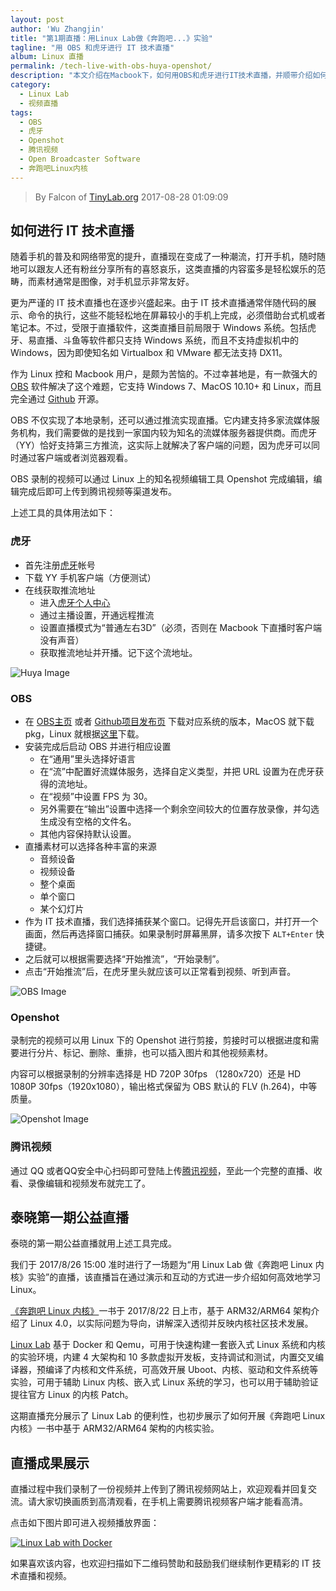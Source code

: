 ```yaml
---
layout: post
author: 'Wu Zhangjin'
title: "第1期直播：用Linux Lab做《奔跑吧...》实验"
tagline: "用 OBS 和虎牙进行 IT 技术直播"
album: Linux 直播
permalink: /tech-live-with-obs-huya-openshot/
description: "本文介绍在Macbook下，如何用OBS和虎牙进行IT技术直播，并顺带介绍如何用Openshot剪辑视频并发布到腾讯视频上。"
category:
  - Linux Lab
  - 视频直播
tags:
  - OBS
  - 虎牙
  - Openshot
  - 腾讯视频
  - Open Broadcaster Software
  - 奔跑吧Linux内核
---
```


> By Falcon of [TinyLab.org][1]
> 2017-08-28 01:09:09

## 如何进行 IT 技术直播

随着手机的普及和网络带宽的提升，直播现在变成了一种潮流，打开手机，随时随地可以跟友人还有粉丝分享所有的喜怒哀乐，这类直播的内容蛮多是轻松娱乐的范畴，而素材通常是图像，对手机显示非常友好。

更为严谨的 IT 技术直播也在逐步兴盛起来。由于 IT 技术直播通常伴随代码的展示、命令的执行，这些不能轻松地在屏幕较小的手机上完成，必须借助台式机或者笔记本。不过，受限于直播软件，这类直播目前局限于 Windows 系统。包括虎牙、易直播、斗鱼等软件都只支持 Windows 系统，而且不支持虚拟机中的 Windows，因为即使知名如 Virtualbox 和 VMware 都无法支持 DX11。

作为 Linux 控和 Macbook 用户，是颇为苦恼的。不过幸甚地是，有一款强大的 [OBS][3] 软件解决了这个难题，它支持 Windows 7、MacOS 10.10+ 和 Linux，而且完全通过 [Github][4] 开源。

OBS 不仅实现了本地录制，还可以通过推流实现直播。它内建支持多家流媒体服务机构，我们需要做的是找到一家国内较为知名的流媒体服务器提供商。而虎牙（YY）恰好支持第三方推流，这实际上就解决了客户端的问题，因为虎牙可以同时通过客户端或者浏览器观看。

OBS 录制的视频可以通过 Linux 上的知名视频编辑工具 Openshot 完成编辑，编辑完成后即可上传到腾讯视频等渠道发布。

上述工具的具体用法如下：

### 虎牙

* 首先注册[虎牙][7]帐号
* 下载 YY 手机客户端（方便测试）
* 在线获取推流地址
    * 进入[虎牙个人中心][8]
    * 通过主播设置，开通远程推流
    * 设置直播模式为“普通左右3D”（必须，否则在 Macbook 下直播时客户端没有声音）
    * 获取推流地址并开播。记下这个流地址。

![Huya Image](/wp-content/uploads/2017/08/i.huya.com.png)

### OBS

* 在 [OBS主页][3] 或者 [Github项目发布页][5] 下载对应系统的版本，MacOS 就下载 pkg，Linux 就根据[这里][6]下载。
* 安装完成后启动 OBS 并进行相应设置
    * 在“通用”里头选择好语言
    * 在“流”中配置好流媒体服务，选择自定义类型，并把 URL 设置为在虎牙获得的流地址。
    * 在“视频”中设置 FPS 为 30。
    * 另外需要在“输出”设置中选择一个剩余空间较大的位置存放录像，并勾选生成没有空格的文件名。
    * 其他内容保持默认设置。
* 直播素材可以选择各种丰富的来源
    * 音频设备
    * 视频设备
    * 整个桌面
    * 单个窗口
    * 某个幻灯片
* 作为 IT 技术直播，我们选择捕获某个窗口。记得先开启该窗口，并打开一个画面，然后再选择窗口捕获。如果录制时屏幕黑屏，请多次按下 `ALT+Enter` 快捷键。
* 之后就可以根据需要选择“开始推流”，“开始录制”。
* 点击“开始推流”后，在虎牙里头就应该可以正常看到视频、听到声音。

![OBS Image](/wp-content/uploads/2017/08/obs.png)

### Openshot

录制完的视频可以用 Linux 下的 Openshot 进行剪接，剪接时可以根据进度和需要进行分片、标记、删除、重排，也可以插入图片和其他视频素材。

内容可以根据录制的分辨率选择是 HD 720P 30fps （1280x720）还是 HD 1080P 30fps（1920x1080），输出格式保留为 OBS 默认的 FLV (h.264)，中等质量。

![Openshot Image](/wp-content/uploads/2017/08/openshot.png)

### 腾讯视频

通过 QQ 或者QQ安全中心扫码即可登陆上传[腾讯视频][9]，至此一个完整的直播、收看、录像编辑和视频发布就完工了。

## 泰晓第一期公益直播

泰晓的第一期公益直播就用上述工具完成。

我们于 2017/8/26 15:00 准时进行了一场题为“用 Linux Lab 做《奔跑吧 Linux 内核》实验”的直播，该直播旨在通过演示和互动的方式进一步介绍如何高效地学习 Linux。

[《奔跑吧 Linux 内核》][10]一书于 2017/8/22 日上市，基于 ARM32/ARM64 架构介绍了 Linux 4.0，以实际问题为导向，讲解深入透彻并反映内核社区技术发展。

[Linux Lab][11] 基于 Docker 和 Qemu，可用于快速构建一套嵌入式 Linux 系统和内核的实验环境，内建 4 大架构和 10 多款虚拟开发板，支持调试和测试，内置交叉编译器，预编译了内核和文件系统，可高效开展 Uboot、内核、驱动和文件系统等实验，可用于辅助 Linux 内核、嵌入式 Linux 系统的学习，也可以用于辅助验证提往官方 Linux 的内核 Patch。

这期直播充分展示了 Linux Lab 的便利性，也初步展示了如何开展《奔跑吧 Linux 内核》一书中基于 ARM32/ARM64 架构的内核实验。

## 直播成果展示

直播过程中我们录制了一份视频并上传到了腾讯视频网站上，欢迎观看并回复交流。请大家切换画质到高清观看，在手机上需要腾讯视频客户端才能看高清。

点击如下图片即可进入视频播放界面：

<a target="_blank" href="https://v.qq.com/x/page/y0543o6zlh5.html" title="用Linux Lab做《奔跑吧Linux内核》实验">![Linux Lab with Docker](/wp-content/uploads/2017/08/docker-linux-lab.jpg)</a>

如果喜欢该内容，也欢迎扫描如下二维码赞助和鼓励我们继续制作更精彩的 IT 技术直播和视频。

[1]: http://tinylab.org
[2]: https://v.qq.com/x/page/y0543o6zlh5.html
[3]: https://obsproject.com
[4]: https://github.com/jp9000/obs-studio
[5]: https://github.com/jp9000/obs-studio/releases
[6]: https://github.com/jp9000/obs-studio/wiki/Install-Instructions#linux
[7]: http://www.huya.com
[8]: http://i.huya.com
[9]: https://v.qq.com
[10]: /learning-rlk4.0-in-linux-lab/
[11]: /linux-lab
